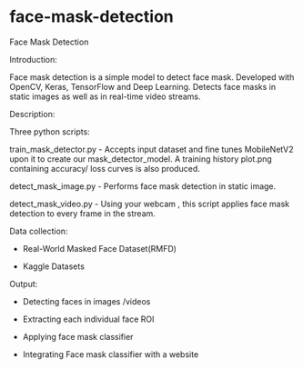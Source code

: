 # face-mask-detection
Face Mask Detection

Introduction:

Face mask detection is a simple model to detect face mask. Developed with OpenCV, Keras, TensorFlow and Deep Learning. Detects face masks in static images as well as in real-time video streams. 

Description:

Three python scripts:

train_mask_detector.py - Accepts input dataset and fine tunes MobileNetV2 upon it to create our mask_detector_model. A training history plot.png containing accuracy/ loss curves is also produced.

detect_mask_image.py - Performs face mask detection in static image.

detect_mask_video.py - Using your webcam , this script applies face mask detection to every frame in the stream.  

Data collection:

* Real-World Masked Face Dataset(RMFD)

* Kaggle Datasets

Output:

* Detecting faces in images /videos

* Extracting each individual face ROI

* Applying face mask classifier

* Integrating Face mask classifier with a website 
 
